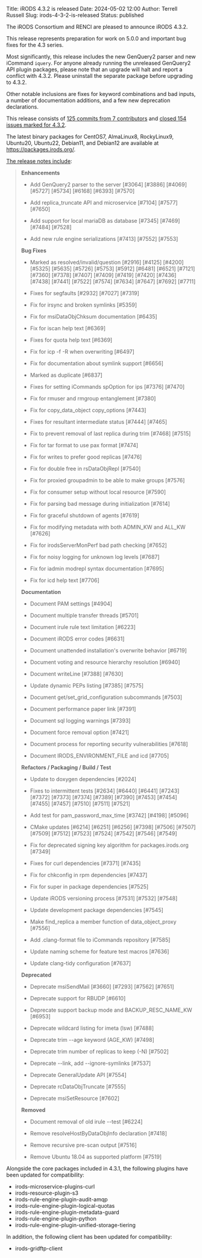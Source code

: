 Title: iRODS 4.3.2 is released
Date: 2024-05-02 12:00
Author: Terrell Russell
Slug: irods-4-3-2-is-released
Status: published

The iRODS Consortium and RENCI are pleased to announce iRODS 4.3.2.

This release represents preparation for work on 5.0.0 and important bug fixes for the 4.3 series.

Most significantly, this release includes the new GenQuery2 parser and new iCommand `iquery`.  For anyone already running the unreleased GenQuery2 API plugin packages, please note that an upgrade will halt and report a conflict with 4.3.2.  Please uninstall the separate package before upgrading to 4.3.2.

Other notable inclusions are fixes for keyword combinations and bad inputs, a number of documentation additions, and a few new deprecation declarations.

This release consists of [125 commits from 7 contributors](https://github.com/irods/irods/compare/4.3.1...4.3.2) and [closed 154 issues marked for 4.3.2](https://github.com/irods/irods/issues?q=milestone%3A4.3.2).

The latest binary packages for CentOS7, AlmaLinux8, RockyLinux9, Ubuntu20, Ubuntu22, Debian11, and Debian12 are available at <https://packages.irods.org/>.

<!--more-->

[The release notes include](https://docs.irods.org/4.3.2/release_notes/):

> **Enhancements**
>
> - Add GenQuery2 parser to the server [#3064] [#3886] [#4069] [#5727] [#5734] [#6168] [#6393] [#7570]
>
> - Add replica_truncate API and microservice [#7104] [#7577] [#7650]
>
> - Add support for local mariaDB as database [#7345] [#7469] [#7484] [#7528]
>
> - Add new rule engine serializations [#7413] [#7552] [#7553]
>
> **Bug Fixes**
>
> - Marked as resolved/invalid/question [#2916] [#4125] [#4200] [#5325] [#5635] [#5726] [#5753] [#5912] [#6481] [#6521] [#7121] [#7360] [#7378] [#7407] [#7409] [#7419] [#7420] [#7436] [#7438] [#7441] [#7522] [#7574]  [#7634] [#7647] [#7692] [#7711]
>
> - Fixes for segfaults [#2932] [#7027] [#7319]
>
> - Fix for irsync and broken symlinks [#5359]
>
> - Fix for msiDataObjChksum documentation [#6435]
>
> - Fix for iscan help text [#6369]
>
> - Fixes for quota help text [#6369]
>
> - Fix for icp -f -R when overwriting [#6497]
>
> - Fix for documentation about symlink support [#6656]
>
> - Marked as duplicate [#6837]
>
> - Fixes for setting iCommands spOption for ips [#7376] [#7470]
>
> - Fix for rmuser and rmgroup entanglement [#7380]
>
> - Fix for copy_data_object copy_options [#7443]
>
> - Fixes for resultant intermediate status [#7444] [#7465]
>
> - Fix to prevent removal of last replica during trim [#7468] [#7515]
>
> - Fix for tar format to use pax format [#7474]
>
> - Fix for writes to prefer good replicas [#7476]
>
> - Fix for double free in rsDataObjRepl [#7540]
>
> - Fix for proxied groupadmin to be able to make groups [#7576]
>
> - Fix for consumer setup without local resource [#7590]
>
> - Fix for parsing bad message during initialization [#7614]
>
> - Fix for graceful shutdown of agents [#7619]
>
> - Fix for modifying metadata with both ADMIN_KW and ALL_KW [#7626]
>
> - Fix for irodsServerMonPerf bad path checking [#7652]
>
> - Fix for noisy logging for unknown log levels [#7687]
>
> - Fix for iadmin modrepl syntax documentation [#7695]
>
> - Fix for icd help text [#7706]
>
> **Documentation**
>
> - Document PAM settings [#4904]
>
> - Document multiple transfer threads [#5701]
>
> - Document irule rule text limitation [#6223]
>
> - Document iRODS error codes [#6631]
>
> - Document unattended installation's overwrite behavior [#6719]
>
> - Document voting and resource hierarchy resolution [#6940]
>
> - Document writeLine [#7388] [#7630]
>
> - Update dynamic PEPs listing [#7385] [#7575]
>
> - Document get/set_grid_configuration subcommands [#7503]
>
> - Document performance paper link [#7391]
>
> - Document sql logging warnings [#7393]
>
> - Document force removal option [#7421]
>
> - Document process for reporting security vulnerabilities [#7618]
>
> - Document IRODS_ENVIRONMENT_FILE and icd [#7705]
>
> **Refactors / Packaging / Build / Test**
>
> - Update to doxygen dependencies [#2024]
>
> - Fixes to intermittent tests [#2634] [#6440] [#6441] [#7243] [#7372] [#7373] [#7374] [#7389] [#7390] [#7453] [#7454] [#7455] [#7457] [#7510] [#7511] [#7521]
>
> - Add test for pam_password_max_time [#3742] [#4198] [#5096]
>
> - CMake updates [#6214] [#6251] [#6256] [#7398] [#7506] [#7507] [#7509] [#7512] [#7523] [#7524] [#7542] [#7546] [#7549]
>
> - Fix for deprecated signing key algorithm for packages.irods.org [#7349]
>
> - Fixes for curl dependencies [#7371] [#7435]
>
> - Fix for chkconfig in rpm dependencies [#7437]
>
> - Fix for super in package dependencies [#7525]
>
> - Update iRODS versioning process [#7531] [#7532] [#7548]
>
> - Update development package dependencies [#7545]
>
> - Make find_replica a member function of data_object_proxy [#7556]
>
> - Add .clang-format file to iCommands repository [#7585]
>
> - Update naming scheme for feature test macros [#7636]
>
> - Update clang-tidy configuration [#7637]
>
> **Deprecated**
>
> - Deprecate msiSendMail [#3660] [#7293] [#7562] [#7651]
>
> - Deprecate support for RBUDP [#6610]
>
> - Deprecate support backup mode and BACKUP_RESC_NAME_KW [#6953]
>
> - Deprecate wildcard listing for imeta (lsw) [#7488]
>
> - Deprecate trim --age keyword (AGE_KW) [#7498]
>
> - Deprecate trim number of replicas to keep (-N) [#7502]
>
> - Deprecate --link, add --ignore-symlinks [#7537]
>
> - Deprecate GeneralUpdate API [#7554]
>
> - Deprecate rcDataObjTruncate [#7555]
>
> - Deprecate msiSetResource [#7602]
>
> **Removed**
>
> - Document removal of old irule --test [#6224]
>
> - Remove resolveHostByDataObjInfo declaration [#7418]
>
> - Remove recursive pre-scan output [#7516]
>
> - Remove Ubuntu 18.04 as supported platform [#7519]


Alongside the core packages included in 4.3.1, the following plugins have been updated for compatibility:

- irods-microservice-plugins-curl
- irods-resource-plugin-s3
- irods-rule-engine-plugin-audit-amqp
- irods-rule-engine-plugin-logical-quotas
- irods-rule-engine-plugin-metadata-guard
- irods-rule-engine-plugin-python
- irods-rule-engine-plugin-unified-storage-tiering

In addition, the following client has been updated for compatibility:

- irods-gridftp-client
